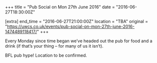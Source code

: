 +++
title = "Pub Social on Mon 27th June 2016"
date = "2016-06-27T18:30:00Z"

[extra]
end_time = "2016-06-27T21:00:00Z"
location = "TBA"
original = "https://uwcs.co.uk/events/pub-social-on-mon-27th-june-2016-1474489118417/"
+++

Every Monday since time began we’ve headed out the pub for food and a drink (if that’s your thing – for many of us it isn’t).

BFL pub hype\! Location to be confirmed.


